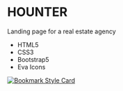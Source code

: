 # HOUNTER
Landing page for a real estate agency

- HTML5
- CSS3
- Bootstrap5
- Eva Icons

[![Bookmark Style Card](https://svg.bookmark.style/api?url=https://viktoriiaua.github.io/HOUNTER/)](https://viktoriiaua.github.io/HOUNTER/)
